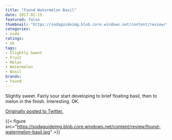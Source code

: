 ```yaml
---
title: "Found Watermelon Basil"
date: 2017-02-15
featured: false
thumbnail: "https://sodaguideimg.blob.core.windows.net/content/review/thumbs/found-watermelon-basil.jpg"
categories:
- soda
ratings:
- ok
tags:
- Slightly Sweet
- Fruit
- Melon
- Watermelon
- Basil
brands:
- Found
---
```


Slightly sweet. Fairly sour start developing to brief floating basil, then to melon in the finish. Interesting. OK.

[Originally posted to Twitter.](https://twitter.com/Cavorter/status/831990585200410624)

{{< figure src="https://sodaguideimg.blob.core.windows.net/content/review/found-watermelon-basil.jpg" >}}
